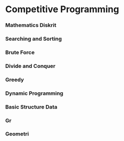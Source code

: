 # Competitive Programming

### Mathematics Diskrit

### Searching and Sorting

### Brute Force

### Divide and Conquer

### Greedy

### Dynamic Programming

### Basic Structure Data

### Gr

### Geometri
